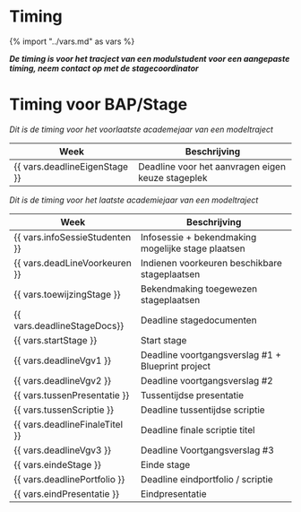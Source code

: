 # Timing
{% import "../vars.md" as vars %}

***De timing is voor het tracject van een modulstudent
voor een aangepaste timing, neem contact op met de
stagecoordinator***

# Timing voor BAP/Stage
*Dit is de timing voor het voorlaatste academejaar van een modeltraject*

|Week                           |Beschrijving                                       |
|---                            |---                                                |
|{{ vars.deadlineEigenStage }}  |Deadline voor het aanvragen eigen keuze stageplek  |


*Dit is de timing voor het laatste academiejaar van een modeltraject*

|Week                             |Beschrijving                                       |
|---                              |---                                                |
|{{ vars.infoSessieStudenten }}   |Infosessie + bekendmaking mogelijke stage plaatsen |
|{{ vars.deadLineVoorkeuren }}    |Indienen voorkeuren beschikbare stageplaatsen      |
|{{ vars.toewijzingStage }}       |Bekendmaking toegewezen stageplaatsen              |
|{{ vars.deadlineStageDocs}}      |Deadline stagedocumenten                           |
|{{ vars.startStage }}            |Start stage                                        |
|{{ vars.deadlineVgv1 }}          |Deadline voortgangsverslag #1  + Blueprint project |
|{{ vars.deadlineVgv2 }}          |Deadline voortgangsverslag #2                      |
|{{ vars.tussenPresentatie }}     |Tussentijdse presentatie                           |
|{{ vars.tussenScriptie }}        |Deadline tussentijdse scriptie                     |
|{{ vars.deadlineFinaleTitel }}   |Deadline finale scriptie titel                     |
|{{ vars.deadlineVgv3 }}          |Deadline Voortgangsverslag #3                      |
|{{ vars.eindeStage }}            |Einde stage                                        |
|{{ vars.deadlinePortfolio }}     |Deadline eindportfolio / scriptie                  |
|{{ vars.eindPresentatie }}       |Eindpresentatie                                    |

